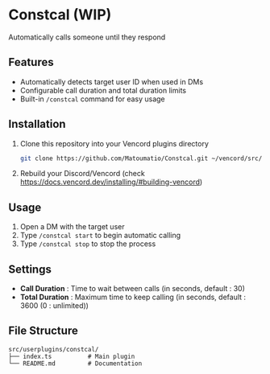 # Constcal (WIP)
Automatically calls someone until they respond

## Features
- Automatically detects target user ID when used in DMs
- Configurable call duration and total duration limits
- Built-in `/constcal` command for easy usage

## Installation
1. Clone this repository into your Vencord plugins directory
   ```bash
   git clone https://github.com/Matoumatio/Constcal.git ~/vencord/src/userplugins/Constcal
   ```
2. Rebuild your Discord/Vencord (check <https://docs.vencord.dev/installing/#building-vencord>)

## Usage
1. Open a DM with the target user
2. Type `/constcal start` to begin automatic calling
3. Type `/constcal stop` to stop the process

## Settings
- **Call Duration** : Time to wait between calls (in seconds, default : 30)
- **Total Duration** : Maximum time to keep calling (in seconds, default : 3600 (0 : unlimited))

## File Structure
```plaintext
src/userplugins/constcal/
├── index.ts          # Main plugin
└── README.md         # Documentation
```
